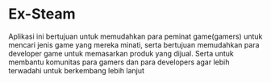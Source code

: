 # Ex-Steam
Aplikasi ini bertujuan untuk memudahkan para peminat game(gamers) untuk mencari jenis game yang mereka minati, serta bertujuan memudahkan para developer game untuk memasarkan produk yang dijual. Serta untuk membantu komunitas para gamers dan para developers agar lebih terwadahi untuk berkembang lebih lanjut
